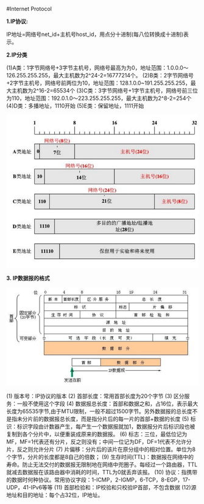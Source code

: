 #Internet Protocol

**1.IP协议:**

IP地址=网络号net_id+主机号host_id，用点分十进制(每八位转换成十进制)表示。

**2.IP分类**

 (1)A类：1字节网络号+3字节主机号，网络号最高为为0，地址范围：1.0.0.0～126.255.255.255，最大主机数为2^24-2=16777214个。
 (2)B类：2字节网络号+2字节主机号，网络号前两位为10，地址范围：128.1.0.0~191.255.255.255，最大主机数为2^16-2=65534个
 (3)C类：3字节网络号+1字节主机号，网络号前三位为110，地址范围：192.0.1.0～223.255.255.255，最大主机数为2^8-2=254个
 (4)D类：多播地址，1110开始
 (5)E类：保留地址，1111开始

![](../images/47.png)

**3. IP数据报的格式**

![](../images/48.png)

(1) 版本号：IP协议的版本
(2) 首部长度：常用首部长度为20个字节
(3) 区分服务：一般不使用这个字段
(4) 数据报总长度：首部和数据之和，占16位，表示最大长度为65535字节,由于MTU限制，一般不超过1500字节。另外数据报的总长度不是指未分片前的数据报总长度，而是指分片后的每一片的首部+数据的长度
(5) 标识：标识字段由计数器产生，每产生一个数据报就加1，数据报分片后标识段也被复制到各个分片中，以便重装成原来的数据报。
(6) 标志：三位，最低位记为MF，MF=1代表还有分片，反之则没有；中间一位记为DF，DF=1代表不允许分片，反之则允许分片
(7) 片偏移：分片后的该片在原分组中的相对位置。单位为8个字节，分片的长度都是8自己的倍数；
(9) 生存时间(TTL)：数据报在网络中的寿命。防止无法交付的数据报无限制地在网络中兜圈子。每经过一个路由器，TTL就减去数据报在该路由器中消耗的时间，TTL为0就丢弃该报。
(10) 协议：指携带的数据时何种协议。常用协议字段：1-ICMP，2-IGMP，6-TCP，8-EGP，17-UDP，41-IPv6等等
(11) 首部检验和：IP校验和只校验IP首部，不包含数据
(12)源地址和目的地址：每个占32位，IP地址。